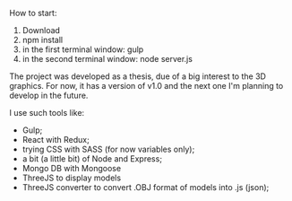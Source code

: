 How to start:

1. Download
2. npm install
3. in the first terminal window: gulp
4. in the second terminal window: node server.js

The project was developed as a thesis, due of a big interest to the 3D graphics.
For now, it has a version of v1.0 and the next one I'm planning to develop in the future. 

I use such tools like: 
- Gulp;
- React with Redux;
- trying CSS with SASS (for now variables only);
- a bit (a little bit) of Node and Express;
- Mongo DB with Mongoose
- ThreeJS to display models
- ThreeJS converter to convert .OBJ format of models into .js (json);

